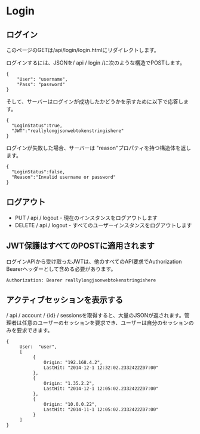 # Login

## ログイン

このページのGETは/api/login/login.htmlにリダイレクトします。

ログインするには、JSONを/ api / login /に次のような構造でPOSTします。
```
{
    "User": "username",
    "Pass": "password"
}
```

そして、サーバーはログインが成功したかどうかを示すために以下で応答します。

```
{
  "LoginStatus":true,
  "JWT":"reallylongjsonwebtokenstringishere"
}

```

ログインが失敗した場合、サーバーは "reason"プロパティを持つ構造体を返します。
```
{
  "LoginStatus":false,
  "Reason":"Invalid username or password"
}
```

## ログアウト

* PUT / api / logout - 現在のインスタンスをログアウトします
* DELETE / api / logout - すべてのユーザーインスタンスをログアウトします

## JWT保護はすべてのPOSTに適用されます
ログインAPIから受け取ったJWTは、他のすべてのAPI要求でAuthorization Bearerヘッダーとして含める必要があります。

```Authorization: Bearer reallylongjsonwebtokenstringishere```

## アクティブセッションを表示する
/ api / account / {id} / sessionsを取得すると、大量のJSONが返されます。管理者は任意のユーザーのセッションを要求でき、ユーザーは自分のセッションのみを要求できます。

```
{
     User:  "user",
     [
          {
              Origin: "192.168.4.2",
              LastHit: "2014-12-1 12:32:02.2332422Z07:00"
          },
          {
              Origin: "1.35.2.2",
              LastHit: "2014-12-1 12:05:02.2332422Z07:00"
          },
          {
              Origin: "10.0.0.22",
              LastHit: "2014-11-1 12:05:02.2332422Z07:00"
          }
     ]
}
```
